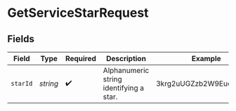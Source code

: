 # GetServiceStarRequest


## Fields

| Field                                   | Type                                    | Required                                | Description                             | Example                                 |
| --------------------------------------- | --------------------------------------- | --------------------------------------- | --------------------------------------- | --------------------------------------- |
| `starId`                                | *string*                                | :heavy_check_mark:                      | Alphanumeric string identifying a star. | 3krg2uUGZzb2W9Euo4moOY                  |